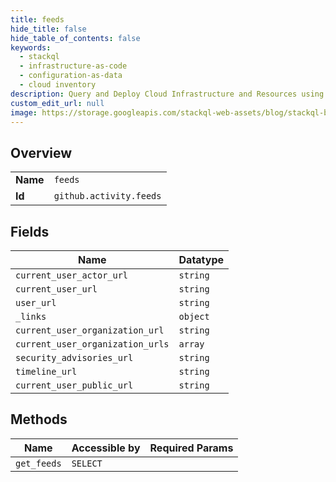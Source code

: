 ```yaml
---
title: feeds
hide_title: false
hide_table_of_contents: false
keywords:
  - stackql
  - infrastructure-as-code
  - configuration-as-data
  - cloud inventory
description: Query and Deploy Cloud Infrastructure and Resources using SQL
custom_edit_url: null
image: https://storage.googleapis.com/stackql-web-assets/blog/stackql-blog-post-featured-image.png
---
```

  
    

## Overview
<table><tbody>
<tr><td><b>Name</b></td><td><code>feeds</code></td></tr>
<tr><td><b>Id</b></td><td><code>github.activity.feeds</code></td></tr>
</tbody></table>

## Fields
| Name | Datatype |
| ---- | -------- |
| `current_user_actor_url` | `string` |
| `current_user_url` | `string` |
| `user_url` | `string` |
| `_links` | `object` |
| `current_user_organization_url` | `string` |
| `current_user_organization_urls` | `array` |
| `security_advisories_url` | `string` |
| `timeline_url` | `string` |
| `current_user_public_url` | `string` |
## Methods
| Name | Accessible by | Required Params |
| ---- | ------------- | --------------- |
| `get_feeds` | `SELECT` |  |
